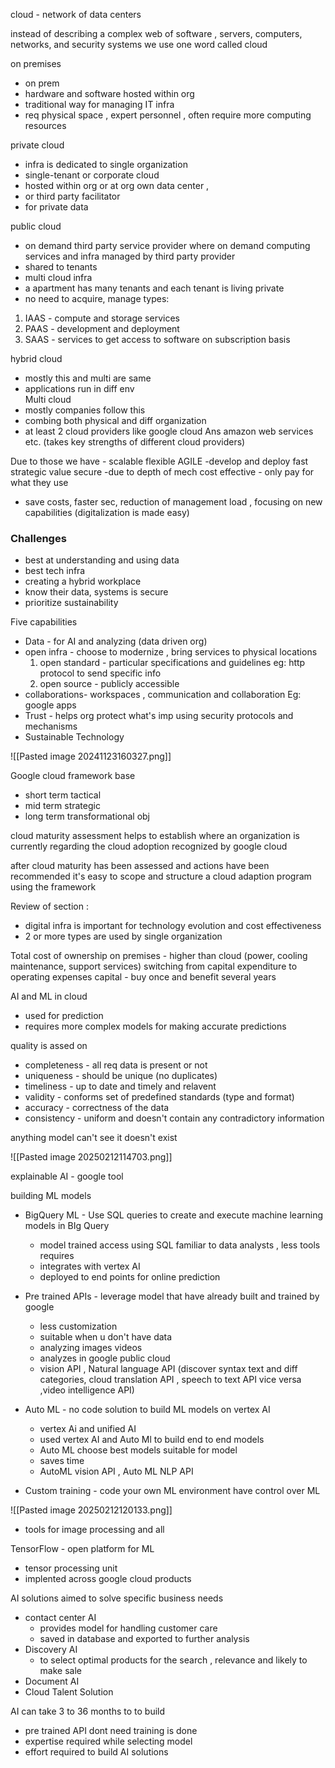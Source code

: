 cloud - network of data centers

instead of describing a complex web of software , servers, computers, networks, and security systems  we use one word called cloud 

on premises
- on prem
- hardware and software hosted within org
- traditional way for managing IT infra
- req physical space , expert personnel , often require more computing resources 

private cloud
- infra is dedicated to single organization 
- single-tenant or corporate cloud 
- hosted within org or at org own data center ,
- or third party facilitator
- for private data

public cloud 
- on demand third party service provider where on demand computing services and infra managed by  third party provider
- shared to tenants
- multi cloud infra 
- a apartment has many tenants and each tenant is living private 
- no need to acquire, manage 
types:
 1. IAAS - compute and storage services
 2. PAAS - development and deployment 
 3. SAAS - services to get access to software on subscription basis

hybrid cloud
- mostly this and multi are same
- applications run in diff env  
Multi cloud
- mostly companies follow this
- combing both physical and diff organization 
- at least 2 cloud providers like google cloud Ans amazon web services etc. (takes key strengths of different cloud providers)


Due to those 
we have - scalable 
flexible 
AGILE -develop and deploy fast 
strategic value 
secure -due to depth of mech 
cost effective - only pay for what they use 

- save costs, faster sec, reduction of management load , focusing on new capabilities (digitalization is made easy)

### Challenges

- best at understanding and using data 
- best tech infra 
- creating a hybrid workplace 
- know their data, systems is secure 
- prioritize sustainability 

Five capabilities
- Data - for AI and analyzing (data driven org)
- open infra - choose to modernize , bring services to physical locations
	 1. open standard - particular specifications and guidelines eg: http protocol to send specific info 
	 2. open source - publicly accessible 
- collaborations-  workspaces , communication and collaboration Eg: google apps
- Trust - helps org protect what's imp using security protocols and mechanisms
- Sustainable Technology 

![[Pasted image 20241123160327.png]]

Google cloud framework base 
- short term tactical
- mid term strategic 
- long term transformational obj 

cloud maturity assessment helps to establish where an organization is currently regarding the cloud adoption recognized by google cloud

after cloud maturity has been assessed and actions have been recommended it's easy to scope and structure a cloud adaption program using the framework


Review of section :

- digital infra is important for technology evolution and cost effectiveness
- 2 or more types are used by single organization 


Total cost of ownership 
on premises -  higher than cloud (power, cooling maintenance, support services)
switching from capital expenditure to operating expenses 
capital - buy once and benefit several years




AI and ML in cloud 

- used for prediction 
- requires more complex models for making accurate predictions

quality is assed on 
- completeness - all req data is present or not 
- uniqueness - should be unique (no duplicates)
- timeliness - up to date  and timely and relavent
- validity - conforms set of predefined standards (type and format)
- accuracy - correctness of the data 
- consistency - uniform and doesn't contain any contradictory information 

anything model can't see it doesn't exist

![[Pasted image 20250212114703.png]]

explainable AI - google tool

building ML models
- BigQuery ML - Use SQL queries to create and execute machine learning models in BIg Query
     - model trained access using SQL familiar to data analysts , less tools requires
     - integrates with vertex AI
     - deployed to end points for online prediction

- Pre trained APIs - leverage model that have already built and trained by google 
     - less customization 
     - suitable when u don't have data
     - analyzing images videos 
     - analyzes in google public cloud
     - vision API , Natural language API (discover syntax text and diff categories, cloud translation API , speech to text API vice versa ,video intelligence API)

- Auto ML - no code solution to build ML models on vertex AI
    - vertex Ai and unified AI 
    - used vertex AI and Auto Ml to build end to end models
    - Auto ML choose best models suitable for model
    - saves time 
    - AutoML vision API , Auto ML NLP API

- Custom training -  code your own ML environment have control over ML

![[Pasted image 20250212120133.png]]

- tools for image processing and all

TensorFlow - open platform for ML
- tensor processing unit 
- implented across google cloud products

AI solutions aimed to solve specific business needs
- contact center AI
     - provides model for handling customer care 
     - saved in database and exported to further analysis
- Discovery AI
     - to select optimal products for the search , relevance and likely to make sale
- Document AI 
- Cloud Talent Solution

AI can take 3 to 36 months to to build 
- pre trained API dont need training is done
- expertise required while selecting model 
- effort required to build AI solutions

